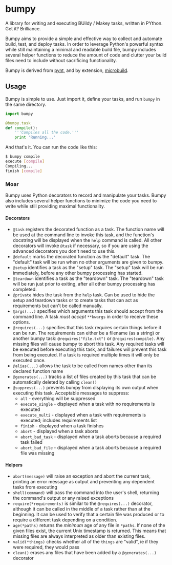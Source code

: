 # bumpy

A library for writing and executing BUildy / Makey tasks, written in PYthon. Get it? Brilliance.

Bumpy aims to provide a simple and effective way to collect and automate build, test, and deploy tasks. In order to leverage Python's powerful syntax while still maintaining a minimal and readable build file, bumpy includes several helper functions to reduce the amount of code and clutter your build files need to include without sacrificing functionality.

Bumpy is derived from [pynt](https://github.com/rags/pynt), and by extension, [microbuild](https://github.com/CalumJEadie/microbuild).

## Usage

Bumpy is simple to use. Just import it, define your tasks, and run `bumpy` in the same directory.

```python
import bumpy

@bumpy.task
def compile():
	'''Compiles all the code.'''
	print 'Running...'
```

And that's it. You can run the code like this:

```bash
$ bumpy compile
execute [compile]
Compiling...
finish [compile]
```

### Moar

Bumpy uses Python decorators to record and manipulate your tasks. Bumpy also includes several helper functions to minimize the code you need to write while still providing maximal functionality.

#### Decorators

* `@task` registers the decorated function as a task. The function name will be used at the command line to invoke this task, and the function's docstring will be displayed when the `help` command is called. All other decorators will invoke `@task` if necessary, so if you are using the advanced decorators you don't need to use this.
* `@default` marks the decorated function as the "default" task. The "default" task will be run when no other arguments are given to bumpy.
* `@setup` identifies a task as the "setup" task. The "setup" task will be run immediately, before any other bumpy processing has started.
* `@teardown` identifies a task as the "teardown" task. The "teardown" task will be run just prior to exiting, after all other bumpy processing has completed.
* `@private` hides the task from the `help` task. Can be used to hide the setup and teardown tasks or to create tasks that can act as requirements but can't be called manually.
* `@args(...)` specifies which arguments this task should accept from the command line. A task *must accept* `**kwargs` in order to receive these options.
* `@requires(...)` specifies that this task requires certain things before it can be run. The requirements can either be a filename (as a string) or another bumpy task: `@requires("file.txt")` or `@requires(compile)`. Any missing files will cause bumpy to abort this task. Any required tasks will be executed before executing this task, and failures will prevent this task from being executed. If a task is required multiple times it will only be executed once.
* `@alias(...)` allows the task to be called from names other than its declared function name
* `@generates(...)` tracks a list of files created by this task that can be automatically deleted by calling `clean()`
* `@suppress(...)` prevents bumpy from displaying its own output when executing this task. Acceptable messages to suppress:
  * `all` - everything will be suppressed
  * `execute_single` - displayed when a task with no requirements is executed
  * `execute_multi` - displayed when a task with requirements is executed; includes requirements list
  * `finish` - displayed when a task finishes
  * `abort` - displayed when a task aborts
  * `abort_bad_task` - displayed when a task aborts because a required task failed
  * `abort_bad_file` - displayed when a task aborts because a required file was missing

#### Helpers

* `abort(message)` will raise an exception and abort the current task, printing an error message as output and preventing any dependent tasks from executing
* `shell(command)` will pass the command into the user's shell, returning the command's output or any raised exceptions
* `require(*requirements)` is similar to the `@requires(...)` decorator, although it can be called in the middle of a task rather than at the beginning. It can be used to verify that a certain file was produced or to require a different task depending on a condition.
* `age(*paths)` returns the *minimum* age of any file in `*paths`. If none of the given files exist, the current Unix timestamp is returned. This means that missing files are always interpreted as older than existing files.
* `valid(*things)` checks whether all of the `things` are "valid", ie if they were required, they would pass
* `clean()` erases any files that have been added by a `@generates(...)` decorator
